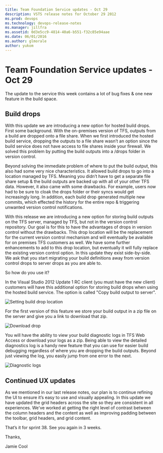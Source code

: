 ```yaml
---
title: Team Foundation Service updates - Oct 29
description: VSTS release notes for October 29 2012
ms.prod: devops
ms.technology: devops-release-notes
ms.manager: jillfra
ms.assetid: 0d3e5cc9-4814-40a6-b551-f32c85e94aae
ms.date: 06/01/2016
ms.author: glmorale
author: yukom
---
```


# Team Foundation Service updates - Oct 29

The update to the service this week contains a lot of bug fixes & one new feature in the build space.

## Build drops

With this update we are introducing a new option for hosted build drops. First some background. With the on-premises version of TFS, outputs from a build are dropped onto a file share. When we first introduced the hosted build service, dropping the outputs to a file share wasn’t an option since the build service does not have access to file shares inside your firewall. We solved this problem by putting the build outputs into a /drops folder in version control.

Beyond solving the immediate problem of where to put the build output, this also had some very nice characteristics. It allowed build drops to go into a location managed by TFS. Meaning you didn’t have to get a separate file share setup & the build outputs are backed up with all of your other TFS data. However, it also came with some drawbacks. For example, users now had to be sure to cloak the drops folder or their syncs would get increasingly long. In addition, each build drop generated multiple new commits, which effected the history for the entire repo & triggering unwanted version control notifications.

With this release we are introducing a new option for storing build outputs on the TFS server, managed by TFS, but not in the version control repository. Our goal is for this to have the advantages of drops in version control without the drawbacks. This drop location will be the replacement for the current version control mechanism and will eventually be available for on premises TFS customers as well. We have some further enhancements to add to this drop location, but eventually it will fully replace the existing version control option. In this update they exist side-by-side. We ask that you start migrating your build definitions away from version control drops to server drops as you are able to.

So how do you use it?

In the Visual Studio 2012 Update 1 RC client (you must have the new client) customers will have this additional option for storing build drops when using the hosted build service. The option is called "Copy build output to server".

![Setting build drop location](_img/10_29_01.png)

For the first version of this feature we store your build output in a zip file on the server and give you a link to download that zip.

![Download drop](_img/10_29_02.png)

You will have the ability to view your build diagnostic logs in TFS Web Access or download your logs as a zip. Being able to view the detailed diagnostics log is a handy new feature that you can use for easier build debugging regardless of where you are dropping the build outputs. Beyond just viewing the log, you easily jump from one error to the next.

![Diagnostic logs](_img/10_29_03.png)

## Continued UX updates

As we mentioned in our last release notes, our plan is to continue refining the UI to ensure it’s easy to use and visually appealing. In this update we have updated the grid headers across the site so they are consistent in all experiences. We've worked at getting the right level of contrast between the column headers and the content as well as improving padding between the toolbar, grid headers, and grid content.

That’s it for sprint 38. See you again in 3 weeks.

Thanks,

Jamie Cool
